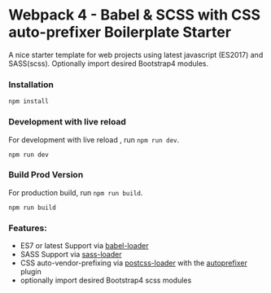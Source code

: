 # Webpack 4 - Babel & SCSS with CSS auto-prefixer Boilerplate Starter

A nice starter template for web projects using latest javascript (ES2017) and SASS(scss).
Optionally import desired Bootstrap4 modules.


### Installation

```
npm install
```

### Development with live reload

For development with live reload , run `npm run dev`.
```
npm run dev
```

### Build Prod Version

For production build, run `npm run build`. 

```
npm run build
```

### Features:

* ES7 or latest Support via [babel-loader](https://github.com/babel/babel-loader)
* SASS Support via [sass-loader](https://github.com/jtangelder/sass-loader)
* CSS auto-vendor-prefixing via [postcss-loader](https://github.com/postcss/postcss) with the [autoprefixer](https://github.com/postcss/autoprefixer) plugin
* optionally import desired Bootstrap4 scss modules


